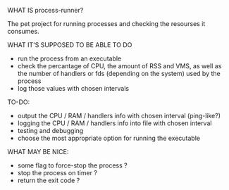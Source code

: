 WHAT IS process-runner?

The pet project for running processes and checking the resourses it consumes.

WHAT IT'S SUPPOSED TO BE ABLE TO DO
- run the process from an executable
- check the percantage of CPU, the amount of RSS and VMS, as well as the number of handlers or fds (depending on the system) used by the process
- log those values with chosen intervals

TO-DO: 
- output the CPU / RAM / handlers info with chosen interval (ping-like?)
- logging the CPU / RAM / handlers info into file with chosen interval
- testing and debugging
- choose the most appropriate option for running the executable

WHAT MAY BE NICE: 
- some flag to force-stop the process ?
- stop the process on timer ?
- return the exit code ?
